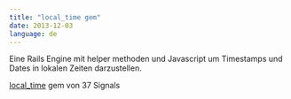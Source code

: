 ```yaml
---
title: "local_time gem"
date: 2013-12-03
language: de
---
```


Eine Rails Engine mit helper methoden und Javascript um Timestamps und Dates in lokalen Zeiten darzustellen.

[local\_time](https://github.com/37signals/local_time?files=1) gem von 37 Signals
